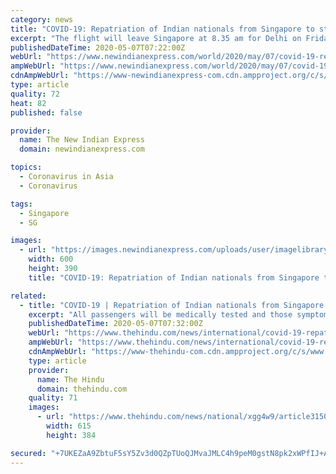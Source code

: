 ```yaml
---
category: news
title: "COVID-19: Repatriation of Indian nationals from Singapore to start from May 8"
excerpt: "The flight will leave Singapore at 8.35 am for Delhi on Friday with one more scheduled for Delhi and one each for Bangalore and Mumbai."
publishedDateTime: 2020-05-07T07:22:00Z
webUrl: "https://www.newindianexpress.com/world/2020/may/07/covid-19-repatriation-of-indian-nationals-from-singapore-to-start-from-may-8-2140316.html"
ampWebUrl: "https://www.newindianexpress.com/world/2020/may/07/covid-19-repatriation-of-indian-nationals-from-singapore-to-start-from-may-8-2140316.amp"
cdnAmpWebUrl: "https://www-newindianexpress-com.cdn.ampproject.org/c/s/www.newindianexpress.com/world/2020/may/07/covid-19-repatriation-of-indian-nationals-from-singapore-to-start-from-may-8-2140316.amp"
type: article
quality: 72
heat: 82
published: false

provider:
  name: The New Indian Express
  domain: newindianexpress.com

topics:
  - Coronavirus in Asia
  - Coronavirus

tags:
  - Singapore
  - SG

images:
  - url: "https://images.newindianexpress.com/uploads/user/imagelibrary/2020/5/4/w600X390/Plane_PTI.jpg"
    width: 600
    height: 390
    title: "COVID-19: Repatriation of Indian nationals from Singapore to start from May 8"

related:
  - title: "COVID-19 | Repatriation of Indian nationals from Singapore to start from Friday"
    excerpt: "All passengers will be medically tested and those symptomatic of COVID-19 will not be allowed to board from Singapore. The passengers will also be screened on arrival in India and quarantined"
    publishedDateTime: 2020-05-07T07:32:00Z
    webUrl: "https://www.thehindu.com/news/international/covid-19-repatriation-of-indian-nationals-from-singapore-to-start-from-friday/article31524246.ece"
    ampWebUrl: "https://www.thehindu.com/news/international/covid-19-repatriation-of-indian-nationals-from-singapore-to-start-from-friday/article31524246.ece/amp/"
    cdnAmpWebUrl: "https://www-thehindu-com.cdn.ampproject.org/c/s/www.thehindu.com/news/international/covid-19-repatriation-of-indian-nationals-from-singapore-to-start-from-friday/article31524246.ece/amp/"
    type: article
    provider:
      name: The Hindu
      domain: thehindu.com
    quality: 71
    images:
      - url: "https://www.thehindu.com/news/national/xgg4w9/article31504951.ece/ALTERNATES/LANDSCAPE_615/NKV-AIRINDIA"
        width: 615
        height: 384

secured: "+7UKEZaA9ZbtuF5sY5Zv3d0QZpTUoQJMvaJMLC4h9peM0gstN8pk2xWPfIJ+AbKskvbHxAjE98yCtqNSTyT9WvROFIE7JijNsZpIIb1oFuPMSvo7nCBcltXBxy7UbgSkDkXTBPSysANMyK4kif92EmcZbElrjoh2HVO30Bwq5KZtr0hmfTtRkIrmAeZ846HvpzxNHnXmtY/Sj5xsVD7vujqu0bITh/k2SXMI8oToPOYm/dagcdFTJB5VjfykRinhb/RdoP/wUt6Ytgf+YV/+AhrdVek9Jg9iB5+bPVW0s6a7H0YOstgTK9S/aV/Prgv+;nJYb7lTV7beS1Zp6Q5bZqQ=="
---
```


